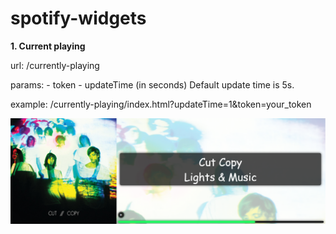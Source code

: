 # spotify-widgets

**1. Current playing**

url: /currently-playing

params:
    - token
    - updateTime (in seconds)
Default update time is 5s. 

example: /currently-playing/index.html?updateTime=1&token=your_token

![Current playing example](currently-playing/preview.png)

